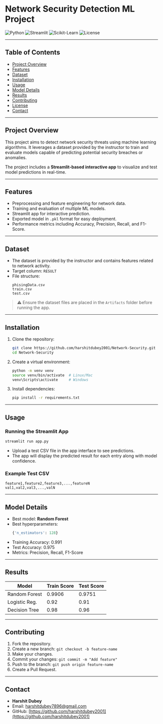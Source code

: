 # Network Security Detection ML Project

![Python](https://img.shields.io/badge/Python-3.10-blue.svg)
![Streamlit](https://img.shields.io/badge/Streamlit-1.26-orange.svg)
![Scikit-Learn](https://img.shields.io/badge/Scikit--Learn-1.2.2-green.svg)
![License](https://img.shields.io/badge/License-MIT-blue.svg)

---

## Table of Contents
- [Project Overview](#project-overview)
- [Features](#features)
- [Dataset](#dataset)
- [Installation](#installation)
- [Usage](#usage)
- [Model Details](#model-details)
- [Results](#results)
- [Contributing](#contributing)
- [License](#license)
- [Contact](#contact)

---

## Project Overview
This project aims to detect network security threats using machine learning algorithms. It leverages a dataset provided by the instructor to train and evaluate models capable of predicting potential security breaches or anomalies.  

The project includes a **Streamlit-based interactive app** to visualize and test model predictions in real-time.

---

## Features
- Preprocessing and feature engineering for network data.
- Training and evaluation of multiple ML models.
- Streamlit app for interactive prediction.
- Exported model in `.pkl` format for easy deployment.
- Performance metrics including Accuracy, Precision, Recall, and F1-Score.

---

## Dataset
- The dataset is provided by the instructor and contains features related to network activity.
- Target column: `RESULT`
- File structure:
  ```
  phisingData.csv
  train.csv
  test.csv
  ```
> ⚠️ Ensure the dataset files are placed in the `Artifacts` folder before running the app.

---

## Installation
1. Clone the repository:
   ```bash
   git clone https://github.com/harshitdubey2001/Network-Security.git
   cd Network-Security
   ```
2. Create a virtual environment:
   ```bash
   python -m venv venv
   source venv/bin/activate  # Linux/Mac
   venv\Scripts\activate     # Windows
   ```
3. Install dependencies:
   ```bash
   pip install -r requirements.txt
   ```

---

## Usage
### Running the Streamlit App
```bash
streamlit run app.py
```
- Upload a test CSV file in the app interface to see predictions.
- The app will display the predicted result for each entry along with model confidence.

### Example Test CSV
```csv
feature1,feature2,feature3,...,featureN
val1,val2,val3,...,valN
```

---

## Model Details
- Best model: **Random Forest**
- Best hyperparameters:
  ```python
  {'n_estimators': 128}
  ```
- Training Accuracy: 0.991  
- Test Accuracy: 0.975  
- Metrics: Precision, Recall, F1-Score

---

## Results
| Model         | Train Score | Test Score |
|---------------|------------|------------|
| Random Forest | 0.9906     | 0.9751     |
| Logistic Reg. | 0.92       | 0.91       |
| Decision Tree | 0.98       | 0.96       |

---

## Contributing
1. Fork the repository.
2. Create a new branch: `git checkout -b feature-name`
3. Make your changes.
4. Commit your changes: `git commit -m "Add feature"`
5. Push to the branch: `git push origin feature-name`
6. Create a Pull Request.

---

## Contact
- **Harshit Dubey**  
- Email: harshitdubey7896@gmail.com  
- GitHub: [https://github.com/harshitdubey2001](https://github.com/harshitdubey2001)

